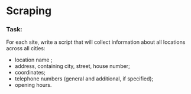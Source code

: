 # Scraping


### Task:

For each site, write a script that will collect information about all locations across
all cities:
- location name ;
- address, containing city, street, house number;
- coordinates;
- telephone numbers (general and additional, if specified);
- opening hours.
